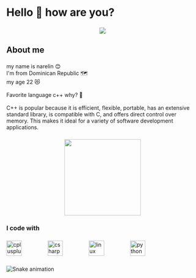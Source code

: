 <h1 align="left">Hello 👋 how are you?</h1>

###

<div align="center">
  <img src="https://profile-counter.glitch.me/naerelin/count.svg?"  />
</div>

###

<h2 align="left">About me</h2>

###

<p align="left">my name is narelin 😊<br>I'm from Dominican Republic 🗺️ <br>my age 22 😻<br><br>Favorite language c++ why? 🫨<br><br>C++ is popular because it is efficient, flexible, portable, has an extensive standard library, is compatible with C, and offers direct control over memory. This makes it ideal for a variety of software development applications.</p>

###

<div align="center">
  <img height="200" src="https://i.imgflip.com/65efzo.gif"  />
</div>

###

<h3 align="left">I code with</h3>

###

<div align="left">
  <img src="https://cdn.jsdelivr.net/gh/devicons/devicon/icons/cplusplus/cplusplus-original.svg" height="40" alt="cplusplus logo"  />
  <img width="60" />
  <img src="https://cdn.jsdelivr.net/gh/devicons/devicon/icons/csharp/csharp-original.svg" height="40" alt="csharp logo"  />
  <img width="60" />
  <img src="https://cdn.jsdelivr.net/gh/devicons/devicon/icons/linux/linux-original.svg" height="40" alt="linux logo"  />
  <img width="60" />
  <img src="https://cdn.jsdelivr.net/gh/devicons/devicon/icons/python/python-original.svg" height="40" alt="python logo"  />
</div>

###

<img src="https://raw.githubusercontent.com/naerelin/naerelin/output/snake.svg" alt="Snake animation" />

###
